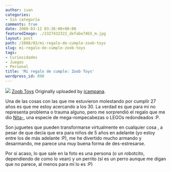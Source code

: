 ```yaml
---
author: ivan
categories:
- Sin categoría
comments: true
date: 2008-03-12 03:36:00+00:00
featuredImage: ./2327432322_defabe74b5_m.jpg
layout: post
path: /2008/03/mi-regalo-de-cumple-zoob-toys
slug: mi-regalo-de-cumple-zoob-toys
tags:
- Curiosidades
- Juegos
- Personal
title: 'Mi regalo de cumple: Zoob Toys'
wordpress_id: 898
---
```


[![](https://farm4.static.flickr.com/3282/2327432322_defabe74b5_m.jpg)](https://www.flickr.com/photos/76321258@N00/2327432322/)
[Zoob Toys](https://www.flickr.com/photos/76321258@N00/2327432322/)
Originally uploaded by [icampana](https://www.flickr.com/people/76321258@N00/).

Una de las cosas con las que me estuvieron molestando por cumplir 27 años es que me estoy acercando a los 30. La verdad es que para mi no representa problema o trauma alguno, pero me sorprendió el regalo que me dio [Nita-](https://nitadp.blogspot.com), una especie de mega-rompecabezas o LEGOs redondeados :P.

Son juguetes que pueden transformarse virtualmente en cualquier cosa , a pesar de que decía que era para niños de 5 años en adelante (yo estoy entre los de más adelante :P), me he divertido mucho armando y desarmando, me parece una muy buena forma de des-estresarse.

Por si acaso, lo que sale en la foto es una persona (o un robotcito, dependiendo de como lo vean) y un perrito (sí es un perro aunque me digan que no parece, al menos para mí lo es :P)
